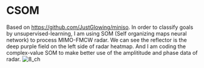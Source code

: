 # CSOM
Based on https://github.com/JustGlowing/miniso.
In order to classify goals by unsupervised-learning, I am using SOM (Self organizing maps neural network) to process MIMO-FMCW radar. We can see the reflector is the deep purple field on the left side of radar heatmap. And I am coding the complex-value SOM to make better use of the amplititude and phase data of radar.
![8_ch](https://i.imgur.com/LrAHmWd.png)
